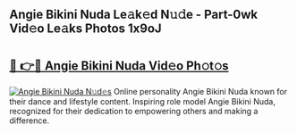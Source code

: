 ## Angie Bikini Nuda Le𝚊k𝚎d N𝚞𝚍e - Part-0wk Vid𝚎o Le𝚊ks Photos 1x9oJ

# <h2><a href="http://fbeg7si.evod.top/?m=Angie+Bikini+Nuda">🔗 👉🔴 Angie Bikini Nuda Vid𝚎o Ph𝚘t𝚘s</a></h2>

[![Angie Bikini Nuda N𝚞d𝚎s](https://i.imgur.com/8V9OHl7.gif)](http://fbeg7si.evod.top/?m=Angie+Bikini+Nuda)
Online personality Angie Bikini Nuda known for their dance and lifestyle content. Inspiring role model Angie Bikini Nuda, recognized for their dedication to empowering others and making a difference. 
